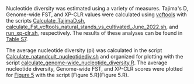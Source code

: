 Nucleotide diversity was estimated using a variety of measures. Tajima's D, Genome-wide FST, and XP-CLR values were calculated using [vcftools](https://vcftools.sourceforge.net/) with the scripts [Calculate_TajimaD.sh](Calculate_TajimaD.sh), [calculate_Fst_vcftools_natural_stands_vs_cultivated_June_2022.sh](calculate_Fst_vcftools_natural_stands_vs_cultivated_June_2022.sh), and [run_xp-clr.sh](run_xp-clr.sh), respectively. The results of these analyses can be found in [Table S7](Table_S7_significant_values_TajimaD_Fst_XP-CLR.xlsx).

The average nucleotide diversity (pi) was calculated in the script [Calculate_natandcult_nucleotidediv.sh](Calculate_natandcult_nucleotidediv.sh) and organized for plotting with the script [calculate_genome-wide_nucleotide_diversity.R](calculate_genome-wide_nucleotide_diversity.R). The average nucleotide diversity, Genome-wide FST, and XP-CLR scores were plotted for [Figure 5](WildRiceGeneticDiversity2022/images/Figure_5.png) with the script [Figure 5.R](Figure 5.R). 

